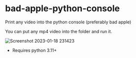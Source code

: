 # bad-apple-python-console
Print any video into the python console (preferably bad apple)

You can put any mp4 video into the folder and run it.

![Screenshot 2023-01-18 231423](https://user-images.githubusercontent.com/88735758/213360982-217e6632-3ff7-40ab-b5bf-96fae56129ce.png)

- Requires python 3.11+
